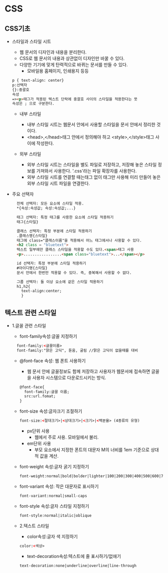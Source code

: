 # CSS

## CSS기초
- 스타일과 스타일 시트
  - 웹 문서의 디자인과 내용을 분리한다.
  - CSS로 웹 문서의 내용과 상관없이 디자인만 바꿀 수 있다.
  - 다양한 기기에 맞게 탄력적으로 바뀌는 문서를 만들 수 있다.
    - 모바일용 홈페이지, 인쇄용지 등등
  ```html
  p { text-align: center} 
  p:선택자
  {}:중괄호
  속성
  =><p>태그가 적용된 텍스트 단락에 중괄호 사이의 스타일을 적용한다는 뜻
  속성은 ; 으로 구분한다.
  ```
  
  - 내부 스타일
    - 내부 스타일 시트는 웹문서 안에서 사용할 스타일을 문서 안에서 정리한 것이다.
    - \<head>,\</head>태그 안에서 정의해야 하고 \<style>,\</style>태그 사이에 작성한다.
     
  - 외부 스타일   
    - 외부 스타일 시트는 스타일을 별도 파일로 저장하고, 저장해 놓은 스타일 정보를 가져와서 사용한다. '.css'라는 파일 확장자를 사용한다.
    - 외부 스타일 시트를 연결할 때는<stlye>태그 없이 <link>태그만 사용해 미리 만들어 놓은 외부 스타일 시트 파일을 연결한다.

- 주요 선택자
  ```html
    전체 선택자: 모든 요소에 스타일 적용.
    *{속성:속성값; 속성:속성값;...}
  
  ```
  ```html
    태그 선택자: 특정 태그를 사용한 요소에 스타일 적용하기
    태그{스타일}
  ```
  
  ```html
    클래스 선택자: 특정 부분에 스타일 적용하기
    .클래스명{스타일}
    태그에 class="클래스이름"을 적용해서 어느 태그에서나 사용할 수 있다.
    <h2 class = "bluetext">
    텍스트 일부에만 클래스 스타일을 적용할 수도 있다.<span>태그 사용
    <p>.................<span class="bluetext">...</span></p>    
  ```
      
  ```html
    id 선택자: 특정 부분에 스타일 적용하기
    #아이디명{스타일}
    문서 안에서 한번만 적용할 수 있다. 즉, 중복해서 사용할 수 없다.    
  ```
  ```html
    그룹 선택자: 둘 이상 요소에 같은 스타일 적용하기
    h1,h2{
      text-align:center;
      }
  ```    
      
## 텍스트 관련 스타일
- 1.글꼴 관련 스타일
  - font-family속성:글꼴 지정하기
    
  ```html
    font-family:<글꼴이름>
    font-family:"맑은 고딕", 돋움, 굴림 //맑은 고딕이 없을때를 대비
  ```
      
  - @font-face 속성: 웹 폰트 사용하기
    - 웹 문서 안에 글꼴정보도 함께 저장하고 사용자가 웹문서에 접속하면 글꼴을 사용자 시스템으로 다운로드시키는 방식.
    ```html
    @font-face{
      font-family:글꼴 이름;
      src:url.fomat;
    }
    ```
    
   - font-size 속성:글자크기 조절하기
      ```html
      font-size:<절대크기>|<상대크기>|<크기>|<백분율> (4종류의 유형)
      ```
     - px단위 사용
       - 웹에서 주로 사용. 모바일에서 불리.
     - em단위 사용
       - 부모 요소에서 지정한 폰트의 대문자  M의 너비를 1em 기준으로 상대적 값을 계산.
    
   - font-weight 속성:글자 굵기 지정하기
      ```html
      font-weight:normal|bold|bolder|lighter|100|200|300|400|500|600|700|800|900
      ```
   - font-variant 속성: 작은 대문자로 표시하기
      ```html
      font-variant:normal|small-caps
      ```
   - font-style 속성:글자 스타일 지정하기
      ```html
      font-style:normal|italic|oblique
      ``` 
  - 2.텍스트 스타일
      - color속성:글자 색 지정하기
      ```html
      color:<색상>
      ```
      
      - text-decoration속성:텍스트에 줄 표시하기/없애기
      ```html
      text-decoration:none|underline|overline|line-through
      ```
      
